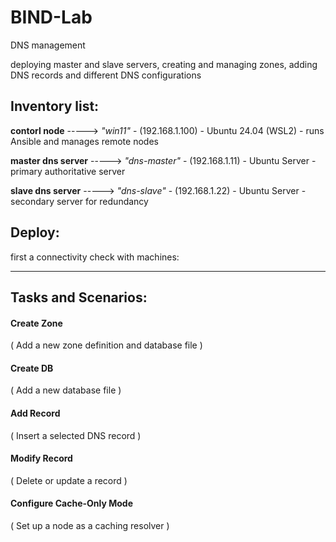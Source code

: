 # BIND-Lab
 DNS management


deploying master and slave servers, creating and managing zones, adding DNS records and different DNS configurations




## Inventory list:


**contorl node** -----> *"win11"* - (192.168.1.100) - Ubuntu 24.04 (WSL2) - runs Ansible and manages remote nodes

**master dns server** -----> *"dns-master"* - (192.168.1.11) - Ubuntu Server - primary authoritative server

**slave dns server** -----> *"dns-slave"* - (192.168.1.22) - Ubuntu Server - secondary server for redundancy





## Deploy:

first a connectivity check with machines:






-------------------------------------------------------------------



## Tasks and Scenarios:


#### Create Zone
( Add a new zone definition and database file )


#### Create DB
( Add a new database file )



#### Add Record
( Insert a selected DNS record )


#### Modify Record
( Delete or update a record )


#### Configure Cache-Only Mode
( Set up a node as a caching resolver )














